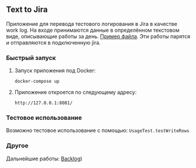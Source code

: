 ## Text to Jira
Приложение для перевода тестового логирования в Jira в качестве work log.
На входе принимаются данные в определённом текстовом виде, описывающие работы за день. [Пример файла](workLog.example.txt).
Эти работы парятся и отправляются в подключенную jira. 

### Быстрый запуск

1. Запуск приложения под Docker:

   `docker-compose up`

2. Приложение откроется по следующему адресу:

   `http://127.0.0.1:8081/`
### Тестовое использование

Возможно тестовое использование с помощью: `UsageTest.testWriteRows`

### Другое

Дальнейшие работы: [Backlog](Backlog.md))